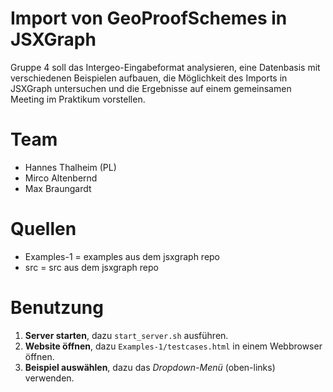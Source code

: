 # Import von GeoProofSchemes in JSXGraph

Gruppe 4 soll das Intergeo-Eingabeformat analysieren, eine Datenbasis mit
verschiedenen Beispielen aufbauen, die Möglichkeit des Imports in JSXGraph
untersuchen und die Ergebnisse auf einem gemeinsamen Meeting im Praktikum
vorstellen.

# Team

* Hannes Thalheim (PL)
* Mirco Altenbernd
* Max Braungardt

# Quellen

* Examples-1 = examples aus dem jsxgraph repo
* src = src aus dem jsxgraph repo

# Benutzung

1. __Server starten__, dazu `start_server.sh` ausführen.
2. __Website öffnen__, dazu `Examples-1/testcases.html` in einem Webbrowser
   öffnen.
3. __Beispiel auswählen__, dazu das _Dropdown-Menü_ (oben-links) verwenden.
